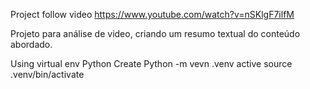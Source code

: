 Project follow video
https://www.youtube.com/watch?v=nSKlgF7ilfM


Projeto para análise de video, criando um resumo textual do conteúdo abordado.


Using virtual env Python
    Create
        Python -m vevn .venv
    active
        source .venv/bin/activate

        
